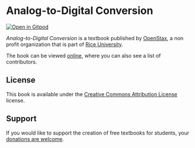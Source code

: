 # Analog-to-Digital Conversion

[![Open in Gitpod](https://gitpod.io/button/open-in-gitpod.svg)](https://gitpod.io/from-referrer/)

_Analog-to-Digital Conversion_ is a textbook published by [OpenStax](https://openstax.org/), a non profit organization that is part of [Rice University](https://www.rice.edu/).

The book can be viewed [online](https://github.com/cnx-user-books/cnxbook-analog-to-digital-conversion/releases/latest), where you can also see a list of contributors.

## License
This book is available under the [Creative Commons Attribution License](./LICENSE) license.

## Support
If you would like to support the creation of free textbooks for students, your [donations are welcome](https://riceconnect.rice.edu/donation/support-openstax-banner).
